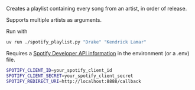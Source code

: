 Creates a playlist containing every song from an artist, in order of release.

Supports multiple artists as arguments.

Run with 

```bash
uv run ./spotify_playlist.py "Drake" "Kendrick Lamar"
```

Requires a [Spotify Developer API information](https://developer.spotify.com/dashboard) in the environment (or a .env) file.

```bash
SPOTIFY_CLIENT_ID=your_spotify_client_id
SPOTIFY_CLIENT_SECRET=your_spotify_client_secret
SPOTIFY_REDIRECT_URI=http://localhost:8888/callback
```
